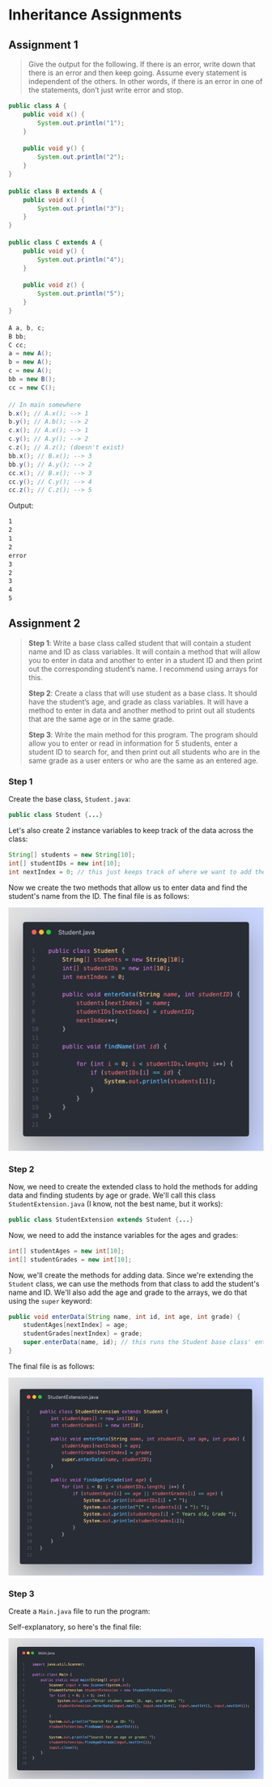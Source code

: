 # Inheritance Assignments

## Assignment 1

> Give the output for the following. If there is an error, write down that there is an error and then keep going. Assume every statement is independent of the others. In other words, if there is an error in one of the statements, don’t just write
> error and stop.

```java
public class A {
    public void x() {
        System.out.println("1");
    }

    public void y() {
        System.out.println("2");
    }
}

public class B extends A {
    public void x() {
        System.out.println("3");
    }
}

public class C extends A {
    public void y() {
        System.out.println("4");
    }

    public void z() {
        System.out.println("5");
    }
}

A a, b, c;
B bb;
C cc;
a = new A();
b = new A();
c = new A();
bb = new B();
cc = new C();

// In main somewhere
b.x(); // A.x(); --> 1
b.y(); // A.b(); --> 2
c.x(); // A.x(); --> 1
c.y(); // A.y(); --> 2
c.z(); // A.z(); (doesn't exist)
bb.x(); // B.x(); --> 3
bb.y(); // A.y(); --> 2
cc.x(); // B.x(); --> 3
cc.y(); // C.y(); --> 4
cc.z(); // C.z(); --> 5
```

Output:

```cmd
1
2
1
2
error
3
2
3
4
5
```

## Assignment 2

> **Step 1**: Write a base class called student that will contain a student name and ID as class variables. It will contain a method that will allow you to enter in data and another to enter in a student ID and then print out the corresponding student’s name. I recommend using arrays for this.
>
> **Step 2**: Create a class that will use student as a base class. It should have the student’s age, and grade as class variables. It will have a method to enter in data and another method to print out all students that are the same age or in the same grade.
>
> **Step 3**: Write the main method for this program. The program should allow you to enter or read in information for 5 students, enter a student ID to search for, and then print out all students who are in the same grade as a user enters or who are the same as an entered age.

### Step 1

Create the base class, `Student.java`:

```java
public class Student {...}
```

Let's also create 2 instance variables to keep track of the data across the class:

```java
String[] students = new String[10];
int[] studentIDs = new int[10];
int nextIndex = 0; // this just keeps track of where we want to add the next student
```

Now we create the two methods that allow us to enter data and find the student's name from the ID. The final file is as follows:

![Student.java](images/Student.java.png)

### Step 2

Now, we need to create the extended class to hold the methods for adding data and finding students by age or grade. We'll call this class `StudentExtension.java` (I know, not the best name, but it works):

```java
public class StudentExtension extends Student {...}
```

Now, we need to add the instance variables for the ages and grades:

```java
int[] studentAges = new int[10];
int[] studentGrades = new int[10];
```

Now, we'll create the methods for adding data. Since we're extending the `Student` class, we can use the methods from that class to add the student's name and ID. We'll also add the age and grade to the arrays, we do that using the `super` keyword:

```java
public void enterData(String name, int id, int age, int grade) {
    studentAges[nextIndex] = age;
    studentGrades[nextIndex] = grade;
    super.enterData(name, id); // this runs the Student base class' enterData method
}
```

The final file is as follows:

![StudentExtension.java](images/StudentExtension.java.png)

### Step 3

Create a `Main.java` file to run the program:

Self-explanatory, so here's the final file:

![Main.java](images/Main.java.png)
